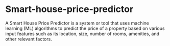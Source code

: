 # Smart-house-price-predictor
A Smart House Price Predictor is a system or tool that uses machine learning (ML) algorithms to predict the price of a property based on various input features such as its location, size, number of rooms, amenities, and other relevant factors. 
